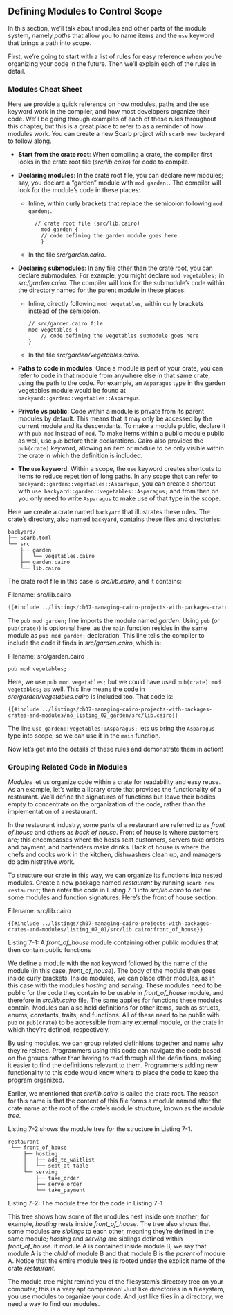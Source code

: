 ## Defining Modules to Control Scope

In this section, we’ll talk about modules and other parts of the module system,
namely _paths_ that allow you to name items and the `use` keyword that brings a
path into scope.

First, we’re going to start with a list of rules for easy reference when you’re
organizing your code in the future. Then we’ll explain each of the rules in
detail.

### Modules Cheat Sheet

Here we provide a quick reference on how modules, paths and the `use` keyword
work in the compiler, and how most developers organize their
code. We’ll be going through examples of each of these rules throughout this
chapter, but this is a great place to refer to as a reminder of how modules
work. You can create a new Scarb project with `scarb new backyard` to follow along.

- **Start from the crate root**: When compiling a crate, the compiler first
  looks in the crate root file (_src/lib.cairo_) for code to compile.
- **Declaring modules**: In the crate root file, you can declare new modules;
  say, you declare a “garden” module with `mod garden;`. The compiler will look
  for the module’s code in these places:

  - Inline, within curly brackets that replace the semicolon following `mod garden;`.

    ```rust,noplayground
      // crate root file (src/lib.cairo)
        mod garden {
        // code defining the garden module goes here
        }
    ```

  - In the file _src/garden.cairo_.

- **Declaring submodules**: In any file other than the crate root, you can
  declare submodules. For example, you might declare `mod vegetables;` in
  _src/garden.cairo_. The compiler will look for the submodule’s code within the
  directory named for the parent module in these places:

  - Inline, directly following `mod vegetables`, within curly brackets instead
    of the semicolon.

    ```rust,noplayground
    // src/garden.cairo file
    mod vegetables {
        // code defining the vegetables submodule goes here
    }
    ```

  - In the file _src/garden/vegetables.cairo_.

- **Paths to code in modules**: Once a module is part of your crate, you can
  refer to code in that module from anywhere else in that same crate, using the path
  to the code. For example, an `Asparagus` type in the garden vegetables module would be found at
  `backyard::garden::vegetables::Asparagus`.
- **Private vs public**: Code within a module is private from its parent modules by default. This means that it may only be
  accessed by the current module and its descendants. To make a module public, declare it with `pub mod` instead of `mod`. To make items within a public module public as well, use `pub` before their declarations. Cairo also provides the `pub(crate)` keyword, allowing an item or module to be only visible within the crate in which the definition is included.
- **The `use` keyword**: Within a scope, the `use` keyword creates shortcuts to
  items to reduce repetition of long paths. In any scope that can refer to
  `backyard::garden::vegetables::Asparagus`, you can create a shortcut with
  `use backyard::garden::vegetables::Asparagus;` and from then on you only need to
  write `Asparagus` to make use of that type in the scope.

Here we create a crate named `backyard` that illustrates these rules. The
crate’s directory, also named `backyard`, contains these files and directories:

```text
backyard/
├── Scarb.toml
└── src
    ├── garden
    │   └── vegetables.cairo
    ├── garden.cairo
    └── lib.cairo
```

The crate root file in this case is _src/lib.cairo_, and it contains:

<span class="filename">Filename: src/lib.cairo</span>

```rust
{{#include ../listings/ch07-managing-cairo-projects-with-packages-crates-and-modules/no_listing_01_lib/src/lib.cairo:crate}}
```

The `pub mod garden;` line imports the module named _garden_. Using `pub` (or `pub(crate)`) is optionnal here, as the `main` function resides in the same module as `pub mod garden;` declaration. This line tells the compiler to include the code it finds in _src/garden.cairo_, which is:

<span class="filename">Filename: src/garden.cairo</span>

```rust,noplayground
pub mod vegetables;
```

Here, we use `pub mod vegetables;` but we could have used `pub(crate) mod vegetables;` as well. This line means the code in _src/garden/vegetables.cairo_ is included too. That code is:

```rust,noplayground
{{#include ../listings/ch07-managing-cairo-projects-with-packages-crates-and-modules/no_listing_02_garden/src/lib.cairo}}
```

The line `use garden::vegetables::Asparagus;` lets us bring the `Asparagus` type into scope,
so we can use it in the `main` function.

Now let’s get into the details of these rules and demonstrate them in action!

### Grouping Related Code in Modules

_Modules_ let us organize code within a crate for readability and easy reuse.
As an example, let’s write a library crate that provides the functionality of a
restaurant. We’ll define the signatures of functions but leave their bodies
empty to concentrate on the organization of the code, rather than the
implementation of a restaurant.

In the restaurant industry, some parts of a restaurant are referred to as
_front of house_ and others as _back of house_. Front of house is where
customers are; this encompasses where the hosts seat customers, servers take
orders and payment, and bartenders make drinks. Back of house is where the
chefs and cooks work in the kitchen, dishwashers clean up, and managers do
administrative work.

To structure our crate in this way, we can organize its functions into nested
modules. Create a new package named _restaurant_ by running `scarb new restaurant`; then enter the code in Listing 7-1 into _src/lib.cairo_ to
define some modules and function signatures. Here’s the front of house section:

<span class="filename">Filename: src/lib.cairo</span>

```rust,noplayground
{{#include ../listings/ch07-managing-cairo-projects-with-packages-crates-and-modules/listing_07_01/src/lib.cairo:front_of_house}}
```

<span class="caption">Listing 7-1: A _front_of_house_ module containing other public modules that then contain public functions</span>

We define a module with the `mod` keyword followed by the name of the module
(in this case, _front_of_house_). The body of the module then goes inside curly
brackets. Inside modules, we can place other modules, as in this case with the
modules _hosting_ and _serving_. These modules need to be public for the code they contain to be usable
in _front_of_house_ module, and therefore in _src/lib.cairo_ file.
The same applies for functions these modules contain. Modules can also hold definitions for other
items, such as structs, enums, constants, traits, and functions. All of these need to be public with `pub` or `pub(crate)` to be accessible from any external module, or the crate in which they're defined, respectively.

By using modules, we can group related definitions together and name why
they’re related. Programmers using this code can navigate the code based on the
groups rather than having to read through all the definitions, making it easier
to find the definitions relevant to them. Programmers adding new functionality
to this code would know where to place the code to keep the program organized.

Earlier, we mentioned that _src/lib.cairo_ is called the crate
root. The reason for this name is that the content of this file forms a module named after the crate name at the root of the crate’s module structure,
known as the _module tree_.

Listing 7-2 shows the module tree for the structure in Listing 7-1.

```text
restaurant
 └── front_of_house
     ├── hosting
     │   ├── add_to_waitlist
     │   └── seat_at_table
     └── serving
         ├── take_order
         ├── serve_order
         └── take_payment
```

<span class="caption">Listing 7-2: The module tree for the code in Listing
7-1</span>

This tree shows how some of the modules nest inside one another; for example,
_hosting_ nests inside _front_of_house_. The tree also shows that some modules
are _siblings_ to each other, meaning they’re defined in the same module;
_hosting_ and _serving_ are siblings defined within _front_of_house_. If module
A is contained inside module B, we say that module A is the _child_ of module B
and that module B is the _parent_ of module A. Notice that the entire module
tree is rooted under the explicit name of the crate _restaurant_.

The module tree might remind you of the filesystem’s directory tree on your
computer; this is a very apt comparison! Just like directories in a filesystem,
you use modules to organize your code. And just like files in a directory, we
need a way to find our modules.
